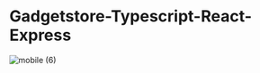 # Gadgetstore-Typescript-React-Express

![mobile (6)](https://github.com/nafihpp/Gadgetstore-Typescript-React-Express/assets/49452140/ee1bc83c-7e7f-49ce-a49b-48c7be641ce3)

